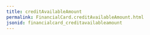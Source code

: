 ```yaml
---
title: creditAvailableAmount
permalink: FinancialCard.creditAvailableAmount.html
jsonid: financialcard_creditavailableamount
---
```

